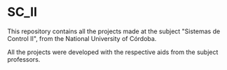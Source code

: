 # SC_II
This repository contains all the projects made at the subject "Sistemas de Control II", from the National University of Córdoba.

All the projects were developed with the respective aids from the subject professors.
